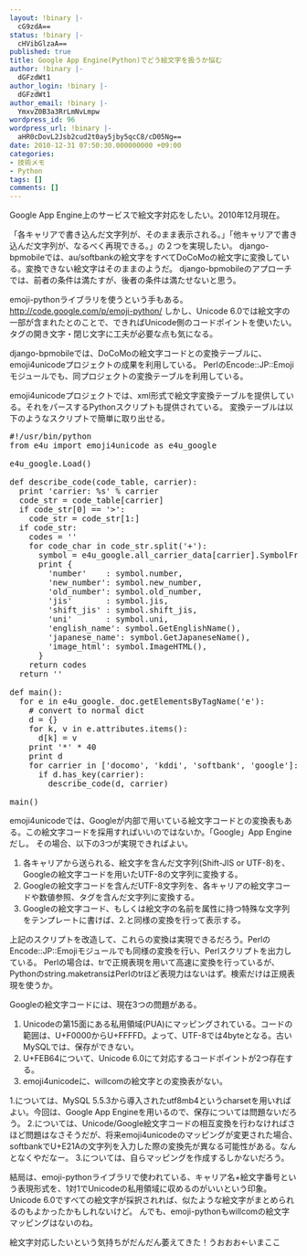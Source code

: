 ```yaml
---
layout: !binary |-
  cG9zdA==
status: !binary |-
  cHVibGlzaA==
published: true
title: Google App Engine(Python)でどう絵文字を扱うか悩む
author: !binary |-
  dGFzdWt1
author_login: !binary |-
  dGFzdWt1
author_email: !binary |-
  YmxvZ0B3a3RrLmNvLmpw
wordpress_id: 96
wordpress_url: !binary |-
  aHR0cDovL2Jsb2cud2t0ay5jby5qcC8/cD05Ng==
date: 2010-12-31 07:50:30.000000000 +09:00
categories:
- 技術メモ
- Python
tags: []
comments: []
---
```

Google App Engine上のサービスで絵文字対応をしたい。2010年12月現在。

「各キャリアで書き込んだ文字列が、そのまま表示される。」「他キャリアで書き込んだ文字列が、なるべく再現できる。」の２つを実現したい。
django-bpmobileでは、au/softbankの絵文字をすべてDoCoMoの絵文字に変換している。変換できない絵文字はそのままのようだ。
django-bpmobileのアプローチでは、前者の条件は満たすが、後者の条件は満たせないと思う。

emoji-pythonライブラリを使うという手もある。
http://code.google.com/p/emoji-python/
しかし、Unicode 6.0では絵文字の一部が含まれたとのことで、できればUnicode側のコードポイントを使いたい。
タグの開き文字・閉じ文字に工夫が必要な点も気になる。

django-bpmobileでは、DoCoMoの絵文字コードとの変換テーブルに、emoji4unicodeプロジェクトの成果を利用している。
PerlのEncode::JP::Emojiモジュールでも、同プロジェクトの変換テーブルを利用している。

emoji4unicodeプロジェクトでは、xml形式で絵文字変換テーブルを提供している。それをパースするPythonスクリプトも提供されている。
変換テーブルは以下のようなスクリプトで簡単に取り出せる。

<pre class="syntax python">
#!/usr/bin/python
from e4u import emoji4unicode as e4u_google

e4u_google.Load()

def describe_code(code_table, carrier):
  print 'carrier: %s' % carrier
  code_str = code_table[carrier]
  if code_str[0] == '>':
    code_str = code_str[1:]
  if code_str:
    codes = ''
    for code_char in code_str.split('+'):
      symbol = e4u_google.all_carrier_data[carrier].SymbolFromUnicode(code_char)
      print {
        'number'    : symbol.number,
        'new_number': symbol.new_number,
        'old_number': symbol.old_number,
        'jis'       : symbol.jis,
        'shift_jis' : symbol.shift_jis,
        'uni'       : symbol.uni,
        'english_name': symbol.GetEnglishName(),
        'japanese_name': symbol.GetJapaneseName(),
        'image_html': symbol.ImageHTML(),
      }
    return codes
  return ''

def main():
  for e in e4u_google._doc.getElementsByTagName('e'):
    # convert to normal dict
    d = {}
    for k, v in e.attributes.items():
      d[k] = v
    print '*' * 40
    print d
    for carrier in ['docomo', 'kddi', 'softbank', 'google']:
      if d.has_key(carrier):
        describe_code(d, carrier)

main()
</pre>

emoji4unicodeでは、Googleが内部で用いている絵文字コードとの変換表もある。この絵文字コードを採用すればいいのではないか。「Google」App Engineだし。
その場合、以下の3つが実現できればよい。
1. 各キャリアから送られる、絵文字を含んだ文字列(Shift-JIS or UTF-8)を、Googleの絵文字コードを用いたUTF-8の文字列に変換する。
2. Googleの絵文字コードを含んだUTF-8文字列を、各キャリアの絵文字コードや数値参照、<img>タグを含んだ文字列に変換する。
3. Googleの絵文字コード、もしくは絵文字の名前を属性に持つ特殊な文字列をテンプレートに書けば、2.と同様の変換を行って表示する。

上記のスクリプトを改造して、これらの変換は実現できるだろう。PerlのEncode::JP::Emojiモジュールでも同様の変換を行い、Perlスクリプトを出力している。
Perlの場合は、trで正規表現を用いて高速に変換を行っているが、Pythonのstring.maketransはPerlのtrほど表現力はないはず。検索だけは正規表現を使うか。

Googleの絵文字コードには、現在3つの問題がある。
1. Unicodeの第15面にある私用領域(PUA)にマッピングされている。コードの範囲は、U+F0000からU+FFFFD。よって、UTF-8では4byteとなる。古いMySQLでは、保存ができない。
2. U+FEB64について、Unicode 6.0にて対応するコードポイントが2つ存在する。
3. emoji4unicodeに、willcomの絵文字との変換表がない。

1.については、MySQL 5.5.3から導入されたutf8mb4というcharsetを用いればよい。今回は、Google App Engineを用いるので、保存については問題ないだろう。
2.については、Unicode/Google絵文字コードの相互変換を行わなければさほど問題はなさそうだが、将来emoji4unicodeのマッピングが変更された場合、softbankでU+E21Aの文字列を入力した際の変換先が異なる可能性がある。なんとなくやだなー。
3.については、自らマッピングを作成するしかないだろう。

結局は、emoji-pythonライブラリで使われている、キャリア名+絵文字番号という表現形式を、1対1でUnicodeの私用領域に収めるのがいいという印象。
Unicode 6.0ですべての絵文字が採択されれば、似たような絵文字がまとめられるのもよかったかもしれないけど。
んでも、emoji-pythonもwillcomの絵文字マッピングはないのね。

絵文字対応したいという気持ちがだんだん萎えてきた！うおおお&larr;いまここ
